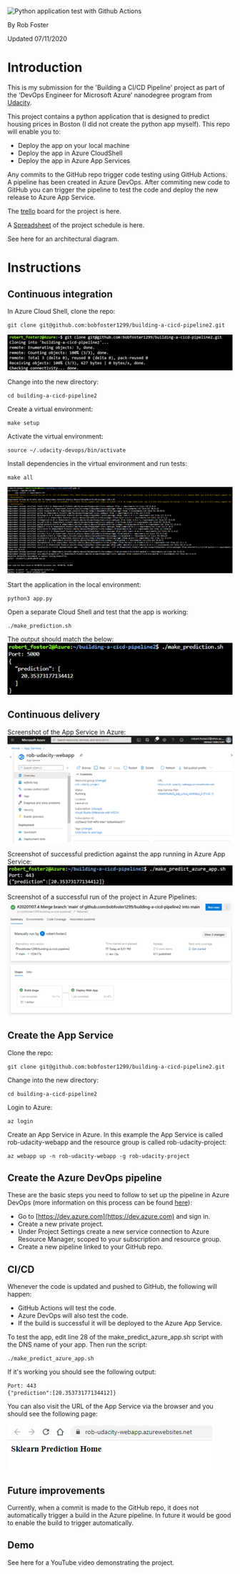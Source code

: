 ![Python application test with Github Actions](https://github.com/bobfoster1299/building-a-cicd-pipeline2/workflows/Python%20application%20test%20with%20Github%20Actions/badge.svg)

By Rob Foster

Updated 07/11/2020

# Introduction
This is my submission for the 'Building a CI/CD Pipeline' project as part of the 'DevOps Engineer for Microsoft Azure' nanodegree program from [Udacity](https://udacity.com).

This project contains a python application that is designed to predict housing prices in Boston (I did not create the python app myself). This repo will enable you to:
- Deploy the app on your local machine
- Deploy the app in Azure CloudShell
- Deploy the app in Azure App Services


Any commits to the GitHub repo trigger code testing using GitHub Actions. A pipeline has been created in Azure DevOps. After commiting new code to GitHub you can trigger the pipeline to test the code and deploy the new release to Azure App Service. 

The [trello](https://trello.com/b/CjgPIZxU/building-a-ci-cd-pipeline) board for the project is here.

A [Spreadsheet](project-management-template.xlsx) of the project schedule is here.

See here for an architectural diagram.

# Instructions

## Continuous integration
In Azure Cloud Shell, clone the repo:
```
git clone git@github.com:bobfoster1299/building-a-cicd-pipeline2.git
```
![screenshot-git_clone.png](screenshots/screenshot-git_clone.png) 

Change into the new directory:
```
cd building-a-cicd-pipeline2
```

Create a virtual environment:
```
make setup
```

Activate the virtual environment:
```
source ~/.udacity-devops/bin/activate
```

Install dependencies in the virtual environment and run tests:
```
make all
```
![screenshot-make_all.png](screenshots/screenshot-make_all.png) 

Start the application in the local environment:
```
python3 app.py
```

Open a separate Cloud Shell and test that the app is working:
```
./make_prediction.sh
```

The output should match the below:
![screenshot-make_prediction.png](screenshots/screenshot-make_prediction.png)





## Continuous delivery

Screenshot of the App Service in Azure:
![screenshot-app_service.png](screenshots/screenshot-app_service.png)

Screenshot of successful prediction against the app running in Azure App Service:
![screenshot-make_predict_azure_app.png](screenshots/screenshot-make_predict_azure_app.png)

Screenshot of a successful run of the project in Azure Pipelines:
![screenshot-azure_pipeline_success.png](screenshots/screenshot-azure_pipeline_success.png)


## Create the App Service

Clone the repo:
```
git clone git@github.com:bobfoster1299/building-a-cicd-pipeline2.git
```

Change into the new directory:
```
cd building-a-cicd-pipeline2
```

Login to Azure:
```
az login
```

Create an App Service in Azure. In this example the App Service is called rob-udacity-webapp and the resource group is called rob-udacity-project:
```
az webapp up -n rob-udacity-webapp -g rob-udacity-project
```

## Create the Azure DevOps pipeline

These are the basic steps you need to follow to set up the pipeline in Azure DevOps (more information on this process can be found [here](https://docs.microsoft.com/en-us/azure/devops/pipelines/ecosystems/python-webapp?view=azure-devops&WT.mc_id=udacity_learn-wwl)):

- Go to [https://dev.azure.com](https://dev.azure.com) and sign in.
- Create a new private project.
- Under Project Settings create a new service connection to Azure Resource Manager, scoped to your subscription and resource group.
- Create a new pipeline linked to your GitHub repo.

## CI/CD

Whenever the code is updated and pushed to GitHub, the following will happen:
- GitHub Actions will test the code.
- Azure DevOps will also test the code.
- If the build is successful it will be deployed to the Azure App Service.

To test the app, edit line 28 of the make_predict_azure_app.sh script with the DNS name of your app. Then run the script:
```
./make_predict_azure_app.sh 
```

If it's working you should see the following output:
```
Port: 443
{"prediction":[20.35373177134412]}
```

You can also visit the URL of the App Service via the browser and you should see the following page:

![screenshot-browser.png](screenshots/screenshot-browser.png)

## Future improvements

Currently, when a commit is made to the GitHub repo, it does not automatically trigger a build in the Azure pipeline. In future it would be good to enable the build to trigger automatically.

## Demo

See here for a YouTube video demonstrating the project.